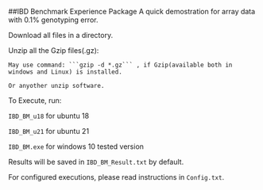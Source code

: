 ##IBD Benchmark Experience Package
A quick demostration for array data with 0.1% genotyping error.

Download all files in a directory.

Unzip all the Gzip files(.gz):

    May use command: ```gzip -d *.gz``` , if Gzip(available both in windows and Linux) is installed.
  
    Or anyother unzip software.
  
To Execute, run:

  ```IBD_BM_u18``` for ubuntu 18
  
  ```IBD_BM_u21``` for ubuntu 21
  
  ```IBD_BM.exe``` for windows 10 tested version
  

Results will be saved in ```IBD_BM_Result.txt``` by default.  

For configured executions, please read instructions in ```Config.txt```.
